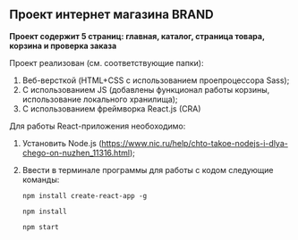 ## Проект интернет магазина BRAND
**Проект содержит 5 страниц: главная, каталог, страница товара, корзина и проверка заказа**

Проект реализован (см. соответствующие папки):
1) Веб-версткой (HTML+CSS с использованием проепроцессора Sass);
2) С использованием JS (добавлены функционал работы корзины, использование локального хранилища);
3) С использованием фреймворка React.js (CRA)

Для работы React-приложения необоходимо:
1) Установить Node.js (https://www.nic.ru/help/chto-takoe-nodejs-i-dlya-chego-on-nuzhen_11316.html);
2) Ввести в терминале программы для работы с кодом следующие команды:
   
   ```npm install create-react-app -g```
   
   ```npm install```
   
   ```npm start```
